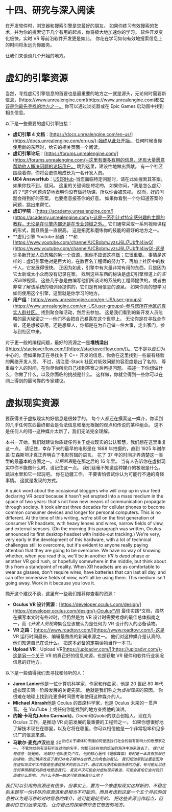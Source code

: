 # 十四、研究与深入阅读

在开发软件时，浏览器和搜索引擎是您最好的朋友。 如果你练习有效搜索的艺术，并为你的搜索记下几个有用的起点，你将极大地加速你的学习。 软件开发变化极快，实时 VR 等前沿软件开发更是如此。 你花在学习如何有效地搜索信息上的时间将永远为你服务。

让我们来谈谈几个开始的地方。

# 虚幻的引擎资源

当然，寻找虚幻引擎信息的首要也是最重要的地方之一就是源头，无论何时需要新信息，[https://www.unrealengine.com](https://www.unrealengine.com)都应该是你最先寻找的地方之一。 你可以通过浏览器或在 Epic Games 启动器中找到相关信息。

以下是一些重要的虚幻引擎链接：

*   **虚幻引擎 4 文档**：[https://docs.unrealengine.com/en-us/](https://docs.unrealengine.com/en-us/)-始终从此处开始。 任何时候当你使用新的东西时，给它的相关页面一个阅读。
*   **虚幻引擎论坛**：[https://forums.unrealengine.com/](https://forums.unrealengine.com/)-这里有很多有用的信息，还有大量愿意帮助他人解决问题的论坛用户。 跳到这里，建设性地做出贡献。 有一个社区围绕着你，你将会更快地成长为一名开发人员。
*   **UE4 AnswerHub**：[USERHub](https://answers.unrealengine.com/index.html)-当您面临特定问题时，请在此处搜索其答案。 如果你找不到，就问。 这里的关键词是*特定的*。 如果你问，*我是怎么虚幻的？*这个问题清楚地表明你没有做好功课，所以你会被忽视。 然而，好的问题会得到好的答案。 也要愿意报答你的好意。 如果你看到一个你知道答案的问题，跳出来帮忙。
*   **虚幻学院**：[https://academy.unrealengine.com/](https://academy.unrealengine.com/)-这是一系列针对特定感兴趣的主题的教程，无论是在引擎内部还是在专业领域之外。 它们通常采取一系列视频课程的形式，而且质量一直很高。 这是拓宽和磨练你的技能的最好的地方之一。
*   **虚幻引擎 Youtube 频道：**和[https://www.youtube.com/channel/UCBobmJyzsJ6Ll7UbfhI4iwQ](https://www.youtube.com/channel/UCBobmJyzsJ6Ll7UbfhI4iwQ)-这是许多新开发人员忽略的另一个资源，但你不应该这样做；它很重要。 事情是这样的：虚幻引擎绝对是巨大的，在数百名工程师的努力下，再加上社区中的数千人，它发展得很快。 正因为如此，引擎中有大量非常有用的东西，只是因为它太新或太小众而没有记录在案。 找到这些东西的秘诀是虚幻引擎频道上的*实况训练*视频。 这些几乎总是由编写他们所谈论的系统的工程师提供的，或者由非常了解该系统的培训师提供的，它们是有用信息的源泉。 如果你真的想学习如何使用这个引擎，这里就是你学习的地方。
*   **用户组**：[https://www.unrealengine.com/en-US/user-groups](https://www.unrealengine.com/en-US/user-groups)-参与您所在地区的真实人群社区。 找到聚会和活动，然后去参加。 这是我们看到的新开发人员忽略的最大秘密之一--他们不会把自己暴露在这个世界上。 无论你是在寻找合作者，还是想被录用，还是想雇人，你都是在为自己做一件大事，走出家门，参与到社区中来。

对于更一般的编程问题，最好的资源之一是**堆栈溢出**([https://stackoverflow.com/](https://stackoverflow.com/))。 它不是以虚幻为中心的，但如果你正在寻找关于 C++ 开发的信息，你会在这里找到一些最有经验的网络开发人员。 不过，请注意-Stack 社区对低效问题的容忍度是出了名的。 尊重每个人的时间，在你尽你所能自己找到答案之后再提问题。 描述一下你想做什么，你做了什么，以及你面临的挑战是什么。 这样做，你就会得到一些你可以在网上得到的最可靠的专家建议。

# 虚拟现实资源

要获得关于虚拟现实的好信息是很棘手的。 每个人都还在摸索这一媒介，你读到的几乎任何东西最终都会是合法信息和毫无根据的观点和传说的某种组合。 这不是任何人的错--这种媒介太新了，我们无法完全理解。

本书一开始，我们就建议你质疑任何关于虚拟现实的公认智慧，我们想在这里重复这一点。 请记住，幸存下来的最早的电影是在 1888 年拍摄的，直到 1925 年谢尔盖·艾森斯坦才真正弄明白了电影剪辑的语言。 花了 37 年的时间才弄清楚这一类型的最基本的方面之一。*公民凯恩*是在那之后的 16 年里。 当有人告诉你在虚拟现实中你不能做什么时，请记住这一点。 我们丝毫不知道这种媒介的极限是什么。 跳进水里和它一起玩吧。 你在边疆工作。 不要害怕尝试你认为可能行不通的奇怪事情。 这就是发现的方式。

A quick word about the occasional bloggers who will crop up in your feed declaring VR *dead* because it hasn't yet erupted into a mass medium in the space of two years: that's not how new means of communication propagate through society. It took almost three decades for cellular phones to become common consumer devices and longer for personal computers. This is no different. At the time of this writing, we're still on the first generation of consumer VR headsets, with heavy lenses and wires, narrow fields of view, and external sensors. (On the morning this paragraph was written, Oculus announced its first desktop headset with inside-out tracking.) We're very, very early in the development of this hardware, with a lot of technical challenges still to overcome, but it's evident to anyone really paying attention that they are going to be overcome. We have no way of knowing whether, when you read this, we'll be in another *VR is dead* phase or another VR gold rush, or hopefully somewhere in the middle, but think about this from a standpoint of reality. When XR headsets are as comfortable to wear as glasses, don't require wires, have batteries that can last all day, and can offer immersive fields of view, we'll all be using them. This medium isn't going away. Work in it because you love it.

抛开这个建议不谈，这里有一些我们推荐你查看的资源：

*   **Oculus VR 设计资源**：[https://developer.oculus.com/design/](https://developer.oculus.com/design/)-Oculus*VR 最佳实践*文档，虽然在撰写本文时有些过时，但仍然是为 VR 设计时需要考虑的最佳总体指南之一，而《*开发人员视角*集合应该被认为是任何为 VR 设计的人的必备读物。
*   **VR 之路**：[https://www.roadtovr.com/](https://www.roadtovr.com/)-这是 VR 运行时间最长、编辑最熟练的新闻来源之一。 他们对这种媒介是认真的，他们知道自己在说什么。 把这本必备的定期读物当作一本书。
*   **Upload VR**：Upload VR[https://uploadvr.com/](https://uploadvr.com/)-这是另一个关于 VR 的真正好的信息来源，也是获取 VR 硬件和软件行业状况信息的好地方。

以下是一些值得我们去寻找和倾听的人：

*   **Jaron Lanier**他是一位计算机科学家、作家和作曲家，他是 20 世纪 80 年代虚拟现实第一阶段发展的关键先驱。 他就是我们称之为*虚拟现实*的原因。 你很难在地球上找到花更多时间思考和使用这种媒介的人。
*   **Michael Abrash**他是 Oculus 的首席科学家，也是 Oculus 未来的一贯声音。 在 YouTube 上或任何你能找到的地方查找他的演讲。
*   **约翰·卡马克(John Carmack)**，*Doom*和*Quake*的联合创始人，现在为 Oculus 工作，是推动 VR 向前发展的最重要的工程师之一。 如果你想很好地了解技术现在在哪里，以及它将在哪里，你可以相信他是一个非常坦率和见多识广的信息来源。
*   **马歇尔·麦克卢汉**他是 20<sup>世纪关于媒体和传播如何塑造我们社会的最有影响力的思想家之一。 不管你以前有没有听说过他的名字，你都已经在他的想法的海洋中游来游去了。 *媒介就是信息*--就是他。 *地球村*-也叫麦克卢汉。 他的核心著作《理解媒体》*有时是一本具有挑战性的读物，但它确实改变了我们对电子媒体在世界上的角色的看法。 我们把他带到这里是因为在虚拟现实中工作就是在通信技术的前沿工作，通过其沉浸式和临场感的力量，有可能比以往任何事情都更戏剧性地塑造我们。 麦克卢汉可能会对虚拟现实着迷，可能会害怕它会对我们造成什么影响。 为什么不想一想这可能意味着什么呢？*</sup>

 *我们可以引用的资源还有很多，但事实上，要为一个像虚拟现实这样新的、不稳定的主题写一份详尽的资源清单是相当不可能的，而且考虑到这是一个五个月前的信息被认为是可悲的过时信息的媒介，这可能是徒劳的。 把这些资源当作起点，但要明白它们远未完成。 让你自己的探索带你去它想去的地方。*